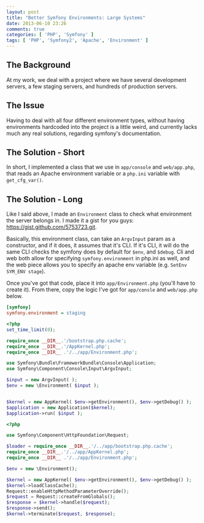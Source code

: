 ```yaml
---
layout: post
title: "Better Symfony Environments: Large Systems"
date: 2013-06-10 23:26
comments: true
categories: [ 'PHP', 'Symfony' ]
tags: [ 'PHP', 'Symfony2', 'Apache', 'Environment' ]
---
```


## The Background

At my work, we deal with a project where we have several development servers, a few staging servers, and hundreds of production servers. 

## The Issue
Having to deal with all four different environment types, without having environments hardcoded into the project is a little weird, and currently lacks much any real solutions, regarding symfony's documentation.

## The Solution - Short

In short, I implemented a class that we use in `app/console` and `web/app.php`, that reads an Apache environment variable or a `php.ini` variable with `get_cfg_var()`.

## The Solution - Long

Like I said above, I made an `Environment` class to check what environment the server belongs in. I made it a gist for you guys: https://gist.github.com/5753723.git.

Basically, this environment class, can take an `ArgvInput` param as a constructor, and if it does, it assumes that it's CLI. If it's CLI, it will do the same CLI checks the symfony does by default for `$env`, and `$debug`. Cli and web both allow for specifying `symfony.environment` in php.ini as well, and the web piece allows you to specify an apache env variable (e.g. `SetEnv SYM_ENV stage`).

Once you've got that code, place it into `app/Environment.php` (you'll have to create it). From there, copy the logic I've got for `app/consle` and `web/app.php` below.

``` ini /etc/php5/conf.d/symfony.ini
[symfony]
symfony.environment = staging
```

``` php console
<?php
set_time_limit(0);

require_once __DIR__.'/bootstrap.php.cache';
require_once __DIR__.'/AppKernel.php';
require_once __DIR__ .'/../app/Environment.php';

use Symfony\Bundle\FrameworkBundle\Console\Application;
use Symfony\Component\Console\Input\ArgvInput;

$input = new ArgvInput( );
$env = new \Environment( $input );


$kernel = new AppKernel( $env->getEnvironment(), $env->getDebug() );
$application = new Application($kernel);
$application->run( $input );
```

``` php app.php
<?php

use Symfony\Component\HttpFoundation\Request;

$loader = require_once __DIR__.'/../app/bootstrap.php.cache';
require_once __DIR__.'/../app/AppKernel.php';
require_once __DIR__ .'/../app/Environment.php';

$env = new \Environment();

$kernel = new AppKernel( $env->getEnvironment(), $env->getDebug() );
$kernel->loadClassCache();
Request::enableHttpMethodParameterOverride();
$request = Request::createFromGlobals();
$response = $kernel->handle($request);
$response->send();
$kernel->terminate($request, $response);
```
